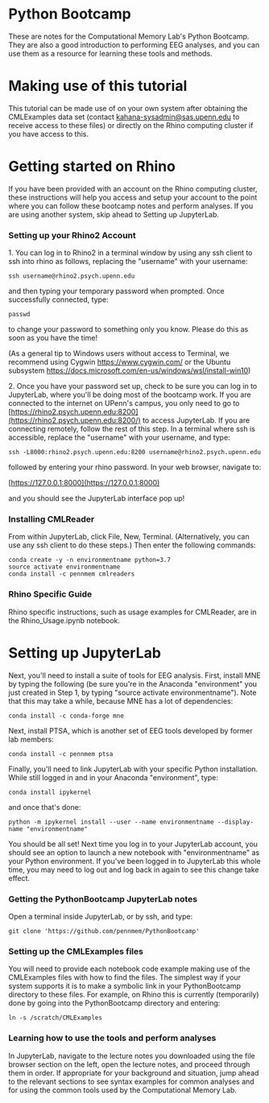 # Python Bootcamp

These are notes for the Computational Memory Lab's Python Bootcamp.  They are also a good introduction to performing EEG analyses, and you can use them as a resource for learning these tools and methods.

# Making use of this tutorial

This tutorial can be made use of on your own system after obtaining the
CMLExamples data set (contact kahana-sysadmin@sas.upenn.edu to receive
access to these files) or directly on the Rhino computing cluster if you
have access to this.

# Getting started on Rhino

If you have been provided with an account on the Rhino computing cluster, these instructions will help you access and setup your account to the point where you can follow these bootcamp notes and perform analyses.  If you are using another system, skip ahead to Setting up JupyterLab.

### Setting up your Rhino2 Account

1\. You can log in to Rhino2 in a terminal window by using any ssh client
to ssh into rhino as follows, replacing the "username" with your username:

    ssh username@rhino2.psych.upenn.edu

and then typing your temporary password when prompted. Once successfully
connected, type:

    passwd

to change your password to something only you know. Please do this as soon as
you have the time!

(As a general tip to Windows users without access to Terminal, we recommend
using Cygwin <https://www.cygwin.com/> or the Ubuntu subsystem
<https://docs.microsoft.com/en-us/windows/wsl/install-win10>)

2\. Once you have your password set up, check to be sure you can log in to
JupyterLab, where you'll be doing most of the bootcamp work. If you are
connected to the internet on UPenn's campus, you only need to go to
[https://rhino2.psych.upenn.edu:8200](https://rhino2.psych.upenn.edu:8200/) to
access JupyterLab. If you are connecting remotely, follow the rest of this
step. In a terminal where ssh is accessible, replace the "username" with your
username, and type:

    ssh -L8000:rhino2.psych.upenn.edu:8200 username@rhino2.psych.upenn.edu

followed by entering your rhino password. In your web browser, navigate to:

[https://127.0.0.1:8000](https://127.0.0.1:8000)

and you should see the JupyterLab interface pop up!

### Installing CMLReader

From within JupyterLab, click File, New, Terminal. (Alternatively, you
can use any ssh client to do these steps.) Then enter the following
commands:

    conda create -y -n environmentname python=3.7
    source activate environmentname
    conda install -c pennmem cmlreaders

### Rhino Specific Guide

Rhino specific instructions, such as usage examples for CMLReader, are in
the Rhino\_Usage.ipynb notebook.

# Setting up JupyterLab

Next, you'll need to install a suite of tools for EEG analysis. First,
install MNE by typing the following (be sure you're in the Anaconda
"environment" you just created in Step 1, by typing "source activate
environmentname"). Note that this may take a while, because MNE has a
lot of dependencies:

    conda install -c conda-forge mne

Next, install PTSA, which is another set of EEG tools developed by
former lab members:

    conda install -c pennmem ptsa

Finally, you'll need to link JupyterLab with your specific Python
installation.  While still logged in and in your Anaconda "environment",
type:

    conda install ipykernel

and once that's done:

    python -m ipykernel install --user --name environmentname --display-name "environmentname"

You should be all set! Next time you log in to your JupyterLab account,
you should see an option to launch a new notebook with "environmentname"
as your Python environment. If you've been logged in to JupyterLab this
whole time, you may need to log out and log back in again to see this
change take effect.

### Getting the PythonBootcamp JupyterLab notes

Open a terminal inside JupyterLab, or by ssh, and type:

    git clone 'https://github.com/pennmem/PythonBootcamp'

### Setting up the CMLExamples files

You will need to provide each notebook code example making use of the
CMLExamples files with how to find the files.  The simplest way if your
system supports it is to make a symbolic link in your PythonBootcamp
directory to these files.  For example, on Rhino this is currently
(temporarily) done by going into the PythonBootcamp directory and entering:

    ln -s /scratch/CMLExamples

### Learning how to use the tools and perform analyses

In JupyterLab, navigate to the lecture notes you downloaded using
the file browser section on the left, open the lecture notes, and
proceed through them in order. If appropriate for your background and
situation, jump ahead to the relevant sections to see syntax examples
for common analyses and for using the common tools used by the
Computational Memory Lab.

